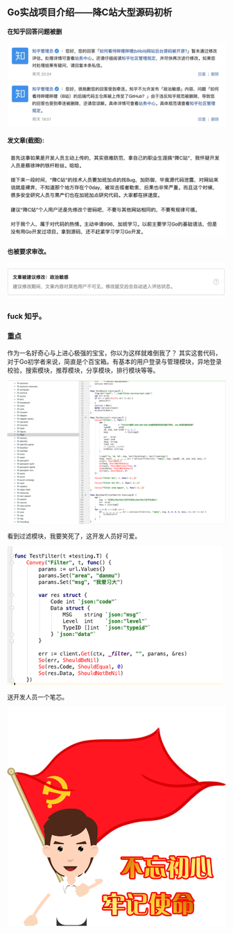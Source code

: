 ## Go实战项目介绍——降C站大型源码初析

#### 在知乎回答问题被删

![](images/002.png)

#### 发文章(截图):

![B乎文章部分截图](images/response.png)

#### 也被要求审改。

![](images/001.png)

### **fuck 知乎。**

### 重点

作为一名好奇心与上进心极强的宝宝，你以为这样就难倒我了？
其实这套代码，对于Go初学者来说，简直是个百宝箱。有基本的用户登录与管理模块，异地登录校验，搜索模块，推荐模块，分享模块，排行模块等等。

![](images/modules.png)

看到过滤模块，我要笑死了，这开发人员好可爱。

![](images/danmu.png)

送开发人员一个笔芯。

![](images/dang.gif)



